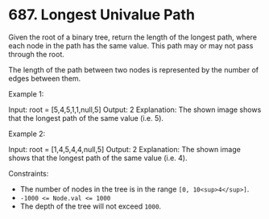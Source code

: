 # 687. Longest Univalue Path

Given the root of a binary tree, return the length of the longest path, where each node in the path has the same value.
This path may or may not pass through the root.

The length of the path between two nodes is represented by the number of edges between them.

Example 1:

Input: root = [5,4,5,1,1,null,5]
Output: 2
Explanation: The shown image shows that the longest path of the same value (i.e. 5).

Example 2:

Input: root = [1,4,5,4,4,null,5]
Output: 2
Explanation: The shown image shows that the longest path of the same value (i.e. 4).

Constraints:

- The number of nodes in the tree is in the range `[0, 10<sup>4</sup>]`.
- `-1000 <= Node.val <= 1000`
- The depth of the tree will not exceed `1000`.

